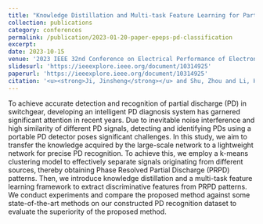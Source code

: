 ```yaml
---
title: "Knowledge Distillation and Multi-task Feature Learning for Partial Discharge Recognition"
collection: publications
category: conferences
permalink: /publication/2023-01-20-paper-epeps-pd-classification
excerpt:
date: 2023-10-15
venue: '2023 IEEE 32nd Conference on Electrical Performance of Electronic Packaging and Systems (EPEPS)'
slidesurl: 'https://ieeexplore.ieee.org/document/10314925'
paperurl: 'https://ieeexplore.ieee.org/document/10314925'
citation: '<u><strong>Ji, Jinsheng</strong></u> and Shu, Zhou and Li, Hongqun and Lai, Kai Xian and Zheng, Yuanjin and Jiang, Xudong, "Knowledge Distillation and Multi-task Feature Learning for Partial Discharge Recognition," 2023 IEEE 32nd Conference on Electrical Performance of Electronic Packaging and Systems (EPEPS), Milpitas, CA, USA, 2023, pp. 1-3, doi: 10.1109/EPEPS58208.2023.10314925.'
---
```

To achieve accurate detection and recognition of partial discharge (PD) in switchgear, developing an intelligent PD diagnosis system has garnered significant attention in recent years. Due to inevitable noise interference and high similarity of different PD signals, detecting and identifying PDs using a portable PD detector poses significant challenges. In this study, we aim to transfer the knowledge acquired by the large-scale network to a lightweight network for precise PD recognition. To achieve this, we employ a k-means clustering model to effectively separate signals originating from different sources, thereby obtaining Phase Resolved Partial Discharge (PRPD) patterns. Then, we introduce knowledge distillation and a multi-task feature learning framework to extract discriminative features from PRPD patterns. We conduct experiments and compare the proposed method against some state-of-the-art methods on our constructed PD recognition dataset to evaluate the superiority of the proposed method.
